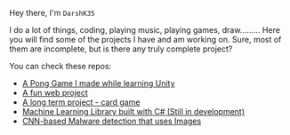 Hey there, I'm `DarshK35`

I do a lot of things, coding, playing music, playing games, draw.........
Here you will find some of the projects I have and am working on. Sure, most of them are incomplete, but is there any truly complete project?

You can check these repos:

- [A Pong Game I made while learning Unity](https://github.com/DarshK35/DPong)
- [A fun web project](https://github.com/DarshK35/CV-Project)
- [A long term project - card game](https://github.com/DarshK35/Kalashnikov-Card-Game)
- [Machine Learning Library built with C# (Still in development)](https://github.com/DarshK35/ml-implementation-cs)
- [CNN-based Malware detection that uses Images](https://github.com/DarshK35/malware-detect-ml)
